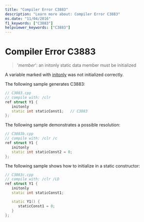 ```yaml
---
title: "Compiler Error C3883"
description: "Learn more about: Compiler Error C3883"
ms.date: "11/04/2016"
f1_keywords: ["C3883"]
helpviewer_keywords: ["C3883"]
---
```

# Compiler Error C3883

> '*member*': an initonly static data member must be initialized

A variable marked with [initonly](../../dotnet/initonly-cpp-cli.md) was not initialized correctly.

The following sample generates C3883:

```cpp
// C3883.cpp
// compile with: /clr
ref struct Y1 {
   initonly
   static int staticConst1;   // C3883
};
```

The following sample demonstrates a possible resolution:

```cpp
// C3883b.cpp
// compile with: /clr /c
ref struct Y1 {
   initonly
   static int staticConst2 = 0;
};
```

The following sample shows how to initialize in a static constructor:

```cpp
// C3883c.cpp
// compile with: /clr /LD
ref struct Y1 {
   initonly
   static int staticConst1;

   static Y1() {
      staticConst1 = 0;
   }
};
```
